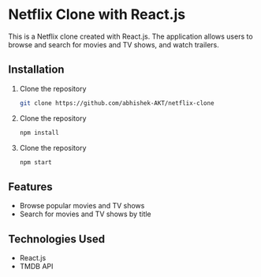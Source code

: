 # Netflix Clone with React.js

This is a Netflix clone created with React.js. The application allows users to browse and search for movies and TV shows, and watch trailers.

## Installation

1. Clone the repository
   ```sh
   git clone https://github.com/abhishek-AKT/netflix-clone

2. Clone the repository
   ```sh
   npm install
   
3. Clone the repository
   ```sh
   npm start

## Features

- Browse popular movies and TV shows
- Search for movies and TV shows by title


## Technologies Used

- React.js
- TMDB API